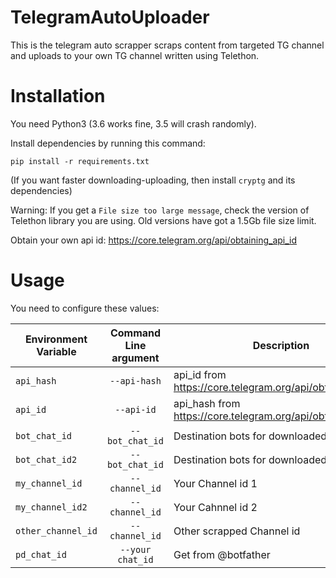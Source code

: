 # TelegramAutoUploader
This is the telegram auto scrapper scraps content from targeted TG channel and uploads to your own TG channel written using Telethon.

# Installation

You need Python3 (3.6 works fine, 3.5 will crash randomly).

Install dependencies by running this command:

    pip install -r requirements.txt

(If you want faster downloading-uploading, then install `cryptg` and its dependencies)

Warning: If you get a `File size too large message`, check the version of Telethon library you are using. Old versions have got a 1.5Gb file size limit.


Obtain your own api id: https://core.telegram.org/api/obtaining_api_id

# Usage

You need to configure these values:

| Environment Variable     | Command Line argument | Description                                                  
|--------------------------|:-----------------------:|---------------------------------------------------------------|
| `api_hash`                 | `--api-hash`          | api_id from https://core.telegram.org/api/obtaining_api_id| 
| `api_id`                   | `--api-id`            | api_hash from https://core.telegram.org/api/obtaining_api_id  |
| `bot_chat_id`              | `--bot_chat_id`       | Destination bots for downloaded files                | 
| `bot_chat_id2`             | `--bot_chat_id`       | Destination bots for downloaded files                |
| `my_channel_id`            | `--channel_id`        | Your Channel id 1                                        | 
| `my_channel_id2`           | `--channel_id`        | Your Cahnnel id 2 |                                       |
| `other_channel_id`         | `--channel_id`        | Other scrapped Channel id  | Get from @userbot           |
| `pd_chat_id`               | `--your chat_id`      | Get from @botfather |                              |
